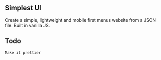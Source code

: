 ## Simplest UI

Create a simple, lightweight and mobile first menus website from a JSON file. Built in vanilla JS. 


## Todo
```
Make it prettier

```